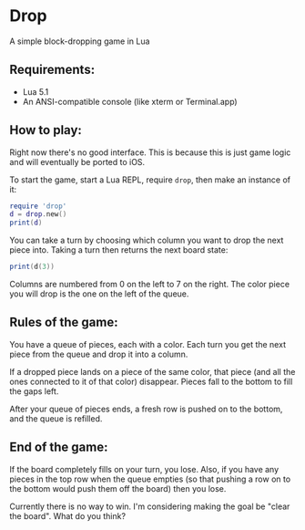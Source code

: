 Drop
====

A simple block-dropping game in Lua

Requirements:
-------------

- Lua 5.1
- An ANSI-compatible console (like xterm or Terminal.app)

How to play:
------------

Right now there's no good interface. This is because this is just game logic and will eventually be ported to iOS.

To start the game, start a Lua REPL, require `drop`, then make an instance of it:

```lua
require 'drop'
d = drop.new()
print(d)
```

You can take a turn by choosing which column you want to drop the next piece into. Taking a turn then returns the next board state:

```lua
print(d(3))
```

Columns are numbered from 0 on the left to 7 on the right. The color piece you will drop is the one on the left of the queue.

Rules of the game:
------------------

You have a queue of pieces, each with a color. Each turn you get the next piece from the queue and drop it into a column.

If a dropped piece lands on a piece of the same color, that piece (and all the ones connected to it of that color) disappear. Pieces fall to the bottom to fill the gaps left.

After your queue of pieces ends, a fresh row is pushed on to the bottom, and the queue is refilled.

End of the game:
----------------

If the board completely fills on your turn, you lose. Also, if you have any pieces in the top row when the queue empties (so that pushing a row on to the bottom would push them off the board) then you lose.

Currently there is no way to win. I'm considering making the goal be "clear the board". What do you think?